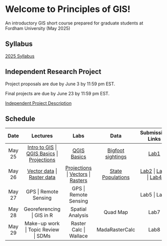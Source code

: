 # Welcome to Principles of GIS!
An introductory GIS short course prepared for graduate students at Fordham University (May 2025) 


## Syllabus
[2025 Syllabus](https://github.com/user-attachments/files/20378907/GIS.syllabus.2025.pdf)


## Independent Research Project
Project proposals are due by June 3 by 11:59 pm EST. 

Final projects are due by June 23 by 11:59 pm EST. 

[Independent Project Description](https://github.com/user-attachments/files/20378908/Independent.Project.Description.2025.pdf)




## Schedule

| Date | Lectures | Labs | Data | Submission Links
| :---: | :---: | :---: | :---: | :---:
| May 25 | [Intro to GIS](https://github.com/user-attachments/files/20379503/Intro.to.GIS.pdf) \| [QGIS Basics](https://github.com/user-attachments/files/20379757/QGIS.Basics.pdf) \| [Projections](https://github.com/user-attachments/files/20380019/Projections.pdf) | [QGIS Basics](https://github.com/annathonis/GIS_ShortCourse/files/11560528/Lab1.pdf) | [Bigfoot sightings](https://github.com/annathonis/annathonis.github.io/files/11550622/Bigfoot.sightings.csv) | [Lab1](https://docs.google.com/forms/d/e/1FAIpQLSd6W8gpP7m3wr0L-cXum5LHqXBV_ENwiPNuLxDy3JLiRTSSQA/viewform?usp=sf_link) |
| May 26 | [Vector data](https://github.com/user-attachments/files/20402971/4.-.Vector.data.pdf) \| [Raster data](https://github.com/user-attachments/files/20402979/5.-.Raster.data.pdf) | [Projections](https://github.com/user-attachments/files/20402995/Lab2_projections.pdf) \| [Vectors](https://github.com/user-attachments/files/20402997/Lab3_vectors.pdf) \| [Rasters](https://github.com/user-attachments/files/20403235/Lab4_rasters.pdf) | [State Populations](https://github.com/annathonis/GIS_ShortCourse/blob/f990860e8483b5f83e1dc818b4775249528c9220/statePopulation.csv) | [Lab2](https://forms.gle/HMtXzbyu69NGbPkn8) \| [Lab3](https://forms.gle/YvxRnS6pYVKtPAFC7) \| [Lab4](https://forms.gle/wA5iLZma7iLBiPH16) |
| May 27 | GPS \| Remote Sensing | GPS \| Remote Sensing|  | Lab5 \| Lab6|
| May 28 | Georeferencing \| GIS in R | Spatial Analysis | Quad Map | Lab7|
| May 29 | Make-up work \| Topic Review \| SDMs | Raster Calc \| Wallace |MadaRasterCalc | Lab8 |







